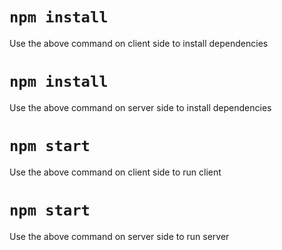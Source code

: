 # `npm install`
Use the above command on client side to install dependencies

# `npm install`
Use the above command on server side to install dependencies

# `npm start`
Use the above command on client side to run client

# `npm start`
Use the above command on server side to run server